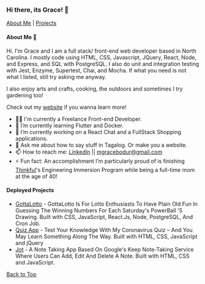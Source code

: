 ### Hi there, its Grace! 👋

[About Me](#about) | [Projects](#projects) 

#### About Me 👧 <a name="about"></a>

Hi. I'm Grace and I am a full stack/ front-end web developer based in North Carolina. I mostly code using HTML, CSS, Javascript, JQuery, React, Node, and Express, and SQL with PostgreSQL. I also do unit and integration testing with Jest, Enzyme, Supertest, Chai, and Mocha. If what you need is not what I listed, still try asking me anyway. 

I also enjoy arts and crafts, cooking, the outdoors and sometimes I try gardening too!

Check out my [website](https://www.mariegracebodur.com) if you wanna learn more! 

- 👩‍💻 I'm currently a Freelance Front-end Developer.
- 🌱 I’m currently learning Flutter and Docker.
- 🔭 I’m currently working on a React Chat and a FullStack Shopping applications.
- 💬 Ask me about how to say stuff in Tagalog. Or make you a website.
- 📫 How to reach me: [LinkedIn](https://www.linkedin.com/in/mgracebodur/) || [mgracebodur@gmail.com](mailto:mgracebodur@gmail.com) 
- ⚡ Fun fact: An accomplishment I’m particularly proud of is finishing [Thinkful](https://www.thinkful.com/)'s Engineering Immersion Program while being a full-time mom at the age of 40!

#### Deployed Projects <a name="projects"></a>

- [GottaLotto](https://malekandgrace-gottalotto.vercel.app/) - GottaLotto Is For Lotto Enthusiasts To Have Plain Old Fun In Guessing The Winning Numbers For Each Saturday's PowerBall 'S Drawing. Built with CSS, JavaScript, React.Js, Node, PostgreSQL, And Cron Job.
- [Quiz App](https://gracebodur.github.io/covid-19-quizapp/) - Test Your Knowledge With My Coronavirus Quiz – And You May Learn Something Along The Way. Built with HTML, CSS, JavaScript and jQuery
- [Jot](https://gracebodur.github.io/jot/) - A Note Taking App Based On Google's Keep Note-Taking Service Where Users Can Add, Edit And Delete A Note. Built with HTML, CSS and JavaScript.

[Back to Top](#about)
